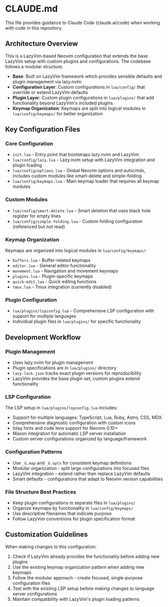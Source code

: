 # CLAUDE.md

This file provides guidance to Claude Code (claude.ai/code) when working with code in this repository.

## Architecture Overview

This is a LazyVim-based Neovim configuration that extends the base LazyVim setup with custom plugins and configurations. The codebase follows a modular structure:

- **Base**: Built on LazyVim framework which provides sensible defaults and plugin management via lazy.nvim
- **Configuration Layer**: Custom configurations in `lua/config/` that override or extend LazyVim defaults
- **Plugin Layer**: Custom plugin configurations in `lua/plugins/` that add functionality beyond LazyVim's included plugins
- **Keymap Organization**: Keymaps are split into logical modules in `lua/config/keymaps/` for better organization

## Key Configuration Files

### Core Configuration
- `init.lua` - Entry point that bootstraps lazy.nvim and LazyVim
- `lua/config/lazy.lua` - Lazy.nvim setup with LazyVim integration and plugin loading
- `lua/config/options.lua` - Global Neovim options and autocmds, includes custom modules like smart-delete and simple-folding
- `lua/config/keymaps.lua` - Main keymap loader that requires all keymap modules

### Custom Modules
- `lua/config/smart-delete.lua` - Smart deletion that uses black hole register for empty lines
- `lua/config/simple-folding.lua` - Custom folding configuration (referenced but not read)

### Keymap Organization
Keymaps are organized into logical modules in `lua/config/keymaps/`:
- `buffers.lua` - Buffer-related keymaps
- `editor.lua` - General editor functionality
- `movement.lua` - Navigation and movement keymaps
- `plugins.lua` - Plugin-specific keymaps
- `quick-edit.lua` - Quick editing functions
- `tmux.lua` - Tmux integration (currently disabled)

### Plugin Configuration
- `lua/plugins/lspconfig.lua` - Comprehensive LSP configuration with support for multiple languages
- Individual plugin files in `lua/plugins/` for specific functionality

## Development Workflow

### Plugin Management
- Uses lazy.nvim for plugin management
- Plugin specifications are in `lua/plugins/` directory
- `lazy-lock.json` tracks exact plugin versions for reproducibility
- LazyVim provides the base plugin set, custom plugins extend functionality

### LSP Configuration
The LSP setup in `lua/plugins/lspconfig.lua` includes:
- Support for multiple languages: TypeScript, Lua, Ruby, Astro, CSS, MDX
- Comprehensive diagnostic configuration with custom icons
- Inlay hints and code lens support for Neovim 0.10+
- Mason integration for automatic LSP server installation
- Custom server configurations organized by language/framework

### Configuration Patterns
- Use `_G.map` and `_G.opts` for consistent keymap definitions
- Modular organization - split large configurations into focused files
- LazyVim integration - extend rather than replace LazyVim defaults
- Smart defaults - configurations that adapt to Neovim version capabilities

### File Structure Best Practices
- Keep plugin configurations in separate files in `lua/plugins/`
- Organize keymaps by functionality in `lua/config/keymaps/`
- Use descriptive filenames that indicate purpose
- Follow LazyVim conventions for plugin specification format

## Customization Guidelines

When making changes to this configuration:
1. Check if LazyVim already provides the functionality before adding new plugins
2. Use the existing keymap organization pattern when adding new keymaps
3. Follow the modular approach - create focused, single-purpose configuration files
4. Test with the existing LSP setup before making changes to language server configurations
5. Maintain compatibility with LazyVim's plugin loading patterns